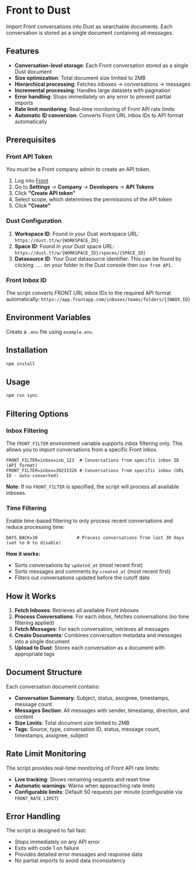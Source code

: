 # Front to Dust

Import Front conversations into Dust as searchable documents. Each conversation is stored as a single document containing all messages.

## Features

- **Conversation-level storage**: Each Front conversation stored as a single Dust document
- **Size optimization**: Total document size limited to 2MB
- **Hierarchical processing**: Fetches inboxes → conversations → messages
- **Incremental processing**: Handles large datasets with pagination
- **Error handling**: Stops immediately on any error to prevent partial imports
- **Rate limit monitoring**: Real-time monitoring of Front API rate limits
- **Automatic ID conversion**: Converts Front URL inbox IDs to API format automatically

## Prerequisites

### Front API Token

You must be a Front company admin to create an API token.

1. Log into [Front](https://app.frontapp.com)
2. Go to **Settings** → **Company** → **Developers** -> **API Tokens**
3. Click **"Create API token"**
4. Select scope, which determines the permissions of the API token
5. Click **"Create"**

### Dust Configuration
1. **Workspace ID**: Found in your Dust workspace URL: `https://dust.tt/w/{WORKSPACE_ID}`
2. **Space ID**: Found in your Dust space URL: `https://dust.tt/w/{WORKSPACE_ID}/spaces/{SPACE_ID}`
3. **Datasource ID**: Your Dust datasource identifier. This can be found by clicking `...` on your folder in the Dust console then `Use from API`.

### Front Inbox ID
The script converts FRONT URL inbox IDs to the required API format automatically: `https://app.frontapp.com/inboxes/teams/folders/{INBOX_ID}`

## Environment Variables

Create a `.env` file using `example.env`.

## Installation

```bash
npm install
```

## Usage

```bash
npm run sync
```

## Filtering Options

### Inbox Filtering
The `FRONT_FILTER` environment variable supports inbox filtering only. This allows you to import conversations from a specific Front inbox.

```env
FRONT_FILTER=inbox=inb_123  # Conversations from specific inbox ID (API format)
FRONT_FILTER=inbox=30231326 # Conversations from specific inbox (URL ID - auto-converted)
```

**Note**: If no `FRONT_FILTER` is specified, the script will process all available inboxes.

### Time Filtering
Enable time-based filtering to only process recent conversations and reduce processing time:

```env
DAYS_BACK=30               # Process conversations from last 30 days (set to 0 to disable)
```

**How it works:**
- Sorts conversations by `updated_at` (most recent first)
- Sorts messages and comments by `created_at` (most recent first)  
- Filters out conversations updated before the cutoff date

## How it Works

1. **Fetch Inboxes**: Retrieves all available Front inboxes
2. **Process Conversations**: For each inbox, fetches conversations (no time filtering applied)
3. **Fetch Messages**: For each conversation, retrieves all messages
4. **Create Documents**: Combines conversation metadata and messages into a single document
5. **Upload to Dust**: Stores each conversation as a document with appropriate tags

## Document Structure

Each conversation document contains:

- **Conversation Summary**: Subject, status, assignee, timestamps, message count
- **Messages Section**: All messages with sender, timestamp, direction, and content
- **Size Limits**: Total document size limited to 2MB
- **Tags**: Source, type, conversation ID, status, message count, timestamps, assignee, subject

## Rate Limit Monitoring

The script provides real-time monitoring of Front API rate limits:

- **Live tracking**: Shows remaining requests and reset time
- **Automatic warnings**: Warns when approaching rate limits
- **Configurable limits**: Default 50 requests per minute (configurable via `FRONT_RATE_LIMIT`)

## Error Handling

The script is designed to fail fast:
- Stops immediately on any API error
- Exits with code 1 on failure
- Provides detailed error messages and response data
- No partial imports to avoid data inconsistency 